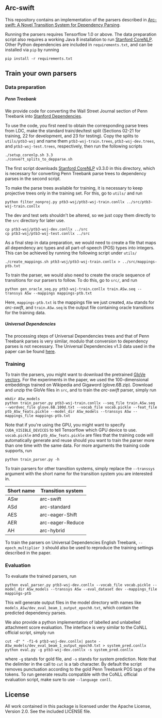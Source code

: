 ## Arc-swift
This repository contains an implementation of the parsers described in [Arc-swift: A Novel Transition System for Dependency Parsing](). 

Running the parsers requires Tensorflow 1.0 or above. The data preparation script also requires a working Java 8 installation to run [Stanford CoreNLP](https://stanfordnlp.github.io/CoreNLP/index.html). Other Python dependencies are included in `requirements.txt`, and can be installed via `pip` by running

```
pip install -r requirements.txt
```

## Train your own parsers
### Data preparation

##### Penn Treebank

We provide code for converting the Wall Street Journal section of Penn Treebank into [Stanford Dependencies](https://nlp.stanford.edu/software/stanford-dependencies.shtml). 

To use the code, you first need to obtain the corresponding parse trees from LDC, make the standard train/dev/test split (Sections 02-21 for training, 22 for development, and 23 for testing). Copy the splits to `utils/ptb3-wsj` and name them `ptb3-wsj-train.trees`, `ptb3-wsj-dev.trees`, and `ptb3-wsj-test.trees`, respectively, then run the following scripts

```
./setup_corenlp.sh 3.3
./convert_splits_to_depparse.sh
```

The first script downloads [Stanford CoreNLP](https://stanfordnlp.github.io/CoreNLP/index.html) v3.3.0 in this directory, which is necessary for converting Penn Treebank parse trees to dependency parses in the second script.

To make the parse trees available for training, it is necessary to keep projective trees only in the training set. For this, go to `utils/` and run

```
python filter_nonproj.py ptb3-wsj/ptb3-wsj-train.conllx ../src/ptb3-wsj-train.conllx
```

The dev and test sets shouldn't be altered, so we just copy them directly to the `src` directory for later use.

```
cp ptb3-wsj/ptb3-wsj-dev.conllx ../src
cp ptb3-wsj/ptb3-wsj-test.conllx ../src
```

As a final step in data preparation, we would need to create a file that maps all dependency arc types and all part-of-speech (POS) types into integers. This can be achieved by running the following script under `utils/`

```
./create_mappings.sh ptb3-wsj/ptb3-wsj-train.conllx > ../src/mappings-ptb.txt
```

To train the parser, we would also need to create the oracle sequence of transitions for our parsers to follow. To do this, go to `src/`, and run

```
python gen_oracle_seq.py ptb3-wsj-train.conllx train.ASw.seq --transsys ASw --mappings mappings-ptb.txt
```

Here, `mappings-ptb.txt` is the mappings file we just created, `ASw` stands for _arc-swift_, and `train.ASw.seq` is the output file containing oracle transitions for the training data.

##### Universal Dependencies

The processing steps of Universal Dependencies trees and that of Penn Treebank parses is very similar, modulo that conversion to dependency parses is not necessary. The Universal Dependencies v1.3 data used in the paper can be found [here](http://universaldependencies.org/#download).

### Training

To train the parsers, you might want to download the pretrained [GloVe vectors](https://nlp.stanford.edu/projects/glove/). For the experiments in the paper, we used the 100-dimensional embeddings trained on Wikipedia and Gigaword (glove.6B.zip). Download and unzip the GloVe files in `src`, and to train the _arc-swift_ parser, simply run

```
mkdir ASw_models
python train_parser.py ptb3-wsj-train.conllx --seq_file train.ASw.seq --wordvec_file glove.6B.100d.txt --vocab_file vocab.pickle --feat_file ptb_ASw_feats.pickle --model_dir ASw_models --transsys ASw --mappings_file mappings-ptb.txt
```

Note that if you're using the GPU, you might want to specify `CUDA_VISIBLE_DEVICES` to tell Tensorflow which GPU device to use. `vocab.pickle` and `ptb_ASw_feats.pickle` are files that the training code will automatically generate and reuse should you want to train the parser more than one time with the same data. For more arguments the training code supports, run

```
python train_parser.py -h
```

To train parsers for other transition systems, simply replace the `--transsys` argument with the short name for the transition system you are interested in. 

|Short name |Transition system |
|-----------|------------------|
|ASw        | arc-swift        |
|ASd        | arc-standard     |
|AES        | arc-eager-Shift  |
|AER        | arc-eager-Reduce |
|AH         | arc-hybrid       |

To train the parsers on Universal Dependencies English Treebank, `--epoch_multiplier 3` should also be used to reproduce the training settings described in the paper.

### Evaluation

To evaluate the trained parsers, run

```
python eval_parser.py ptb3-wsj-dev.conllx --vocab_file vocab.pickle --model_dir ASw_models --transsys ASw --eval_dataset dev --mappings_file mappings-ptb
```

This will generate output files in the model directory with names like `models_ASw/dev_eval_beam_1_output_epoch0.txt`, which contain the predicted dependency parses.

We also provide a python implementation of labelled and unlabelled attachment score evaluation. The interface is very similar to the CoNLL official script, simply run

```
cut -d"	" -f1-6 ptb3-wsj-dev.conllx| paste - ASw_models/dev_eval_beam_1_output_epoch0.txt > system_pred.conllx
python eval.py -g ptb3-wsj-dev.conllx -s system_pred.conllx
```
where `-g` stands for gold file, and `-s` stands for system prediction. Note that the delimiter in the call to `cut` is a tab character. By default the script removes punctuation according to the gold Penn Treebank POS tags of the tokens. To run generate results compatible with the CoNLL official evaluation script, make sure to use `--language conll`.

## License

All work contained in this package is licensed under the Apache License, Version 2.0. See the included LICENSE file.